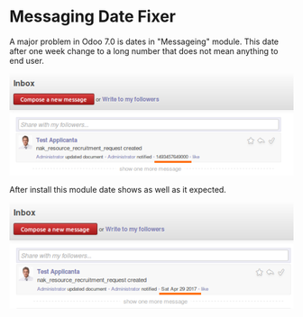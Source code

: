 # Messaging Date Fixer
A major problem in Odoo 7.0 is dates in "Messageing" module. This date after one week change to a long number that does not mean anything to end user. 

![Odoo 7.0 Chatter with long number date](/images/chatter_date_before.png?raw=true "Odoo 7.0 Chatter with long number date")

After install this module date shows as well as it expected.

![Odoo 7.0 Chatter with formated date](/images/chatter_date_after.png?raw=true "Odoo 7.0 Chatter with date format")
